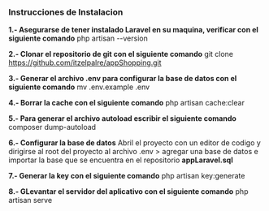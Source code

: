 <h3>Instrucciones de Instalacion</h3>

<b>1.- Asegurarse de tener instalado Laravel en su maquina, verificar con el siguiente comando</b>
php artisan --version

<b>2.- Clonar el repositorio de git con el siguiente comando</b>
git clone https://github.com/itzelpalre/appShopping.git

<b>3.- Generar el archivo .env para configurar la base de datos con el siguiente comando</b>
mv .env.example .env

<b>4.- Borrar la cache con el siguiente comando</b>
php artisan cache:clear

<b>5.- Para generar el archivo autoload escribir el siguiente comando</b>
composer dump-autoload

<b>6.- Configurar la base de datos</b>
Abril el proyecto con un editor de codigo y dirigirse al root del proyecto al archivo .env > agregar una base de datos e importar la base que se encuentra en el repositorio <b>appLaravel.sql</b>

<b>7.- Generar la key con el siguiente comando</b>
php artisan key:generate

<b>8.- GLevantar el servidor del aplicativo con el siguiente comando</b>
php artisan serve
